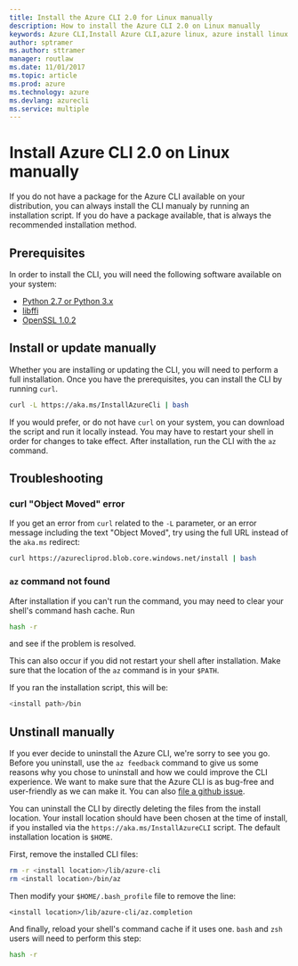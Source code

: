 ```yaml
---
title: Install the Azure CLI 2.0 for Linux manually
description: How to install the Azure CLI 2.0 on Linux manually
keywords: Azure CLI,Install Azure CLI,azure linux, azure install linux
author: sptramer
ms.author: sttramer
manager: routlaw
ms.date: 11/01/2017
ms.topic: article
ms.prod: azure
ms.technology: azure
ms.devlang: azurecli
ms.service: multiple
---
```


# Install Azure CLI 2.0 on Linux manually

If you do not have a package for the Azure CLI available on your distribution, you can always install the CLI manualy by
running an installation script. If you do have a package available, that is always the recommended installation method.

## Prerequisites

In order to install the CLI, you will need the following software available on your system:

* [Python 2.7 or Python 3.x](https://www.python.org/downloads/)
* [libffi](https://sourceware.org/libffi/)
* [OpenSSL 1.0.2](https://www.openssl.org/source/)

## Install or update manually

Whether you are installing or updating the CLI, you will need to perform a full installation. Once you have the prerequisites, you can
install the CLI by running `curl`.

```bash
curl -L https://aka.ms/InstallAzureCli | bash
```

If you would prefer, or do not have `curl` on your system, you can download the script and run it locally instead. You may have to restart
your shell in order for changes to take effect. After installation, run the CLI with the `az` command.

## Troubleshooting

### curl "Object Moved" error

If you get an error from `curl` related to the `-L` parameter, or an error message including the text "Object Moved", try using
the full URL instead of the `aka.ms` redirect:

```bash
curl https://azurecliprod.blob.core.windows.net/install | bash
```

### `az` command not found

After installation if you can't run the command, you may need to clear your shell's command hash cache. Run

```bash
hash -r
```

and see if the problem is resolved.

This can also occur if you did not restart your shell after installation. Make sure that the location of the `az` command is in your `$PATH`.

If you ran the installation script, this will be:

```bash
<install path>/bin
```

## Unstinall manually

If you ever decide to uninstall the Azure CLI, we're sorry to see you go. Before you uninstall, use the `az feedback` command to give us
some reasons why you chose to uninstall and how we could improve the CLI experience. We want to make sure that the Azure
CLI is as bug-free and user-friendly as we can make it. You can also [file a github issue](https://github.com/Azure/azure-cli/issues).

You can uninstall the CLI by directly deleting the files from the install location. Your install location should have been chosen at the
time of install, if you installed via the `https://aka.ms/InstallAzureCLI` script. The default installation location is `$HOME`.

First, remove the installed CLI files:

```bash
rm -r <install location>/lib/azure-cli
rm <install location>/bin/az
```

Then modify your `$HOME/.bash_profile` file to remove the line:

```
<install location>/lib/azure-cli/az.completion
```

And finally, reload your shell's command cache if it uses one. `bash` and `zsh` users will need to perform this step:

```bash
hash -r
```
